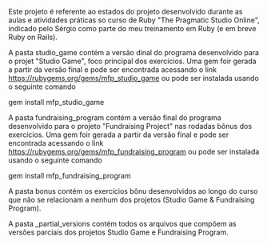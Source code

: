 Este projeto é referente ao estados do projeto desenvolvido durante as aulas e atividades práticas so curso de Ruby "The Pragmatic Studio Online", indicado pelo Sérgio como parte do meu treinamento em Ruby (e em breve Ruby on Rails).

A pasta studio_game contém a versão dinal do programa desenvolvido para o projet "Studio Game", foco principal dos exercícios. Uma gem foir gerada a partir da versão final e pode ser encontrada acessando o link https://rubygems.org/gems/mfp_studio_game ou pode ser instalada usando o seguinte comando

gem install mfp_studio_game

A pasta fundraising_program contém a versão final do programa desenvolvido para o projeto "Fundraising Project" nas rodadas bônus dos exercícios. Uma gem foir gerada a partir da versão final e pode ser encontrada acessando o link https://rubygems.org/gems/mfp_fundraising_program ou pode ser instalada usando o seguinte comando

gem install mfp_fundraising_program

A pasta bonus contém os exercícios bônu desenvolvidos ao longo do curso que não se relacionam a nenhum dos projetos (Studio Game & Fundraising Program).

A pasta _partial_versions contém todos os arquivos que compõem as versões parciais dos projetos Studio Game e Fundraising Program.